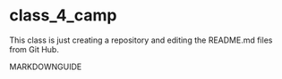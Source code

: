 # class_4_camp


This class is just creating a repository and editing the README.md files from Git Hub.



MARKDOWNGUIDE

